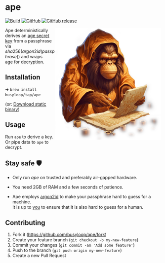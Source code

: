 <!--
Do not edit this file. Edit 'docs/templates/README.md.j2' instead and run 'make README.md'.
-->

# ape

[![Build](https://github.com/busyloop/ape/actions/workflows/ci.yml/badge.svg?branch=master)](https://github.com/busyloop/ape/actions/workflows/ci.yml?query=branch%3Amaster) [![GitHub](https://img.shields.io/github/license/busyloop/ape)](https://en.wikipedia.org/wiki/MIT_License) [![GitHub release](https://img.shields.io/github/release/busyloop/ape.svg)](https://github.com/busyloop/ape/releases)

<img src="./assets/mugshot.png" alt="🐒" width="342" align="right" />

Ape deterministically derives an [age secret key](https://github.com/FiloSottile/age) from a passphrase via $sha256(argon2id(passphrase))$ 
and wraps   
age for decryption.

## Installation

➜ `brew install busyloop/tap/ape`

(or: [Download static binary](https://github.com/busyloop/ape/releases/latest))


## Usage

Run `ape` to derive a key.  
Or pipe data to `ape` to decrypt.


## Stay safe :shield:

* Only run _ape_ on trusted and preferably air-gapped hardware.

* You need 2GB of RAM and a few seconds of patience.  

* Ape employs [argon2id](https://github.com/P-H-C/phc-winner-argon2) to make your passphrase hard to guess for a machine.  
  It is up to [you](https://www.youtube.com/watch?v=20LuSlZT4S4) to ensure that it is also hard to guess for a human.  

  

## Contributing

1. Fork it (<https://github.com/busyloop/ape/fork>)
2. Create your feature branch (`git checkout -b my-new-feature`)
3. Commit your changes (`git commit -am 'Add some feature'`)
4. Push to the branch (`git push origin my-new-feature`)
5. Create a new Pull Request

